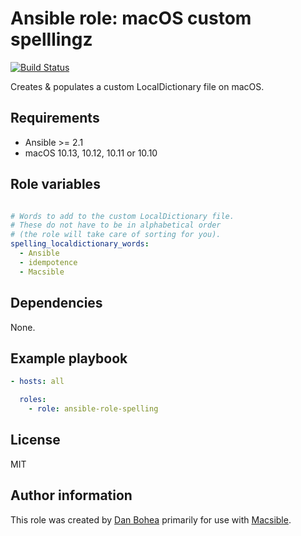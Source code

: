 # Ansible role: macOS custom spelllingz

[![Build Status](https://travis-ci.org/danbohea/ansible-role-spelling.svg?branch=master)](https://travis-ci.org/danbohea/ansible-role-spelling)

Creates & populates a custom LocalDictionary file on macOS.


## Requirements

- Ansible >= 2.1
- macOS 10.13, 10.12, 10.11 or 10.10


## Role variables

```yaml

# Words to add to the custom LocalDictionary file.
# These do not have to be in alphabetical order
# (the role will take care of sorting for you).
spelling_localdictionary_words:
  - Ansible
  - idempotence
  - Macsible

```


## Dependencies

None.


## Example playbook

```yaml
- hosts: all

  roles:
    - role: ansible-role-spelling
```

## License

MIT


## Author information

This role was created by [Dan Bohea](http://bohea.co.uk) primarily for use with [Macsible](https://github.com/macsible/macsible).

